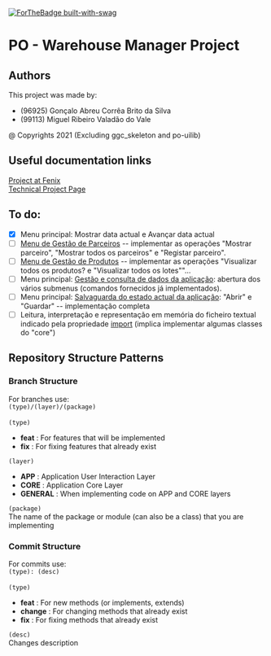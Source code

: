 [![ForTheBadge built-with-swag](http://ForTheBadge.com/images/badges/built-with-swag.svg)](https://GitHub.com/Naereen/)

# PO - Warehouse Manager Project

## Authors
This project was made by:
- (96925) Gonçalo Abreu Corrêa Brito da Silva
- (99113) Miguel Ribeiro Valadão do Vale

@ Copyrights 2021 (Excluding ggc_skeleton and po-uilib)

## Useful documentation links
[Project at Fenix](https://fenix.tecnico.ulisboa.pt/disciplinas/PO2/2021-2022/1-semestre/projecto)
<br>
[Technical Project Page](https://web.tecnico.ulisboa.pt/~david.matos/w/pt/index.php/Programação_com_Objectos/Projecto_de_Programação_com_Objectos/Enunciado_do_Projecto_de_2021-2022)

## To do:
- [x] Menu principal: Mostrar data actual e Avançar data actual
- [ ] [Menu de Gestão de Parceiros](https://web.tecnico.ulisboa.pt/~david.matos/w/pt/index.php/Programação_com_Objectos/Projecto_de_Programação_com_Objectos/Enunciado_do_Projecto_de_2021-2022#Menu_de_Gest.C3.A3o_de_Parceiros) -- implementar as operações "Mostrar parceiro", "Mostrar todos os parceiros" e "Registar parceiro".
- [ ] [Menu de Gestão de Produtos](https://web.tecnico.ulisboa.pt/~david.matos/w/pt/index.php/Programação_com_Objectos/Projecto_de_Programação_com_Objectos/Enunciado_do_Projecto_de_2021-2022#Menu_de_Gest.C3.A3o_de_Produtos) -- implementar as operações "Visualizar todos os produtos? e "Visualizar todos os lotes""...
- [ ] Menu principal: [Gestão e consulta de dados da aplicação](https://web.tecnico.ulisboa.pt/~david.matos/w/pt/index.php/Programação_com_Objectos/Projecto_de_Programação_com_Objectos/Enunciado_do_Projecto_de_2021-2022#Gest.C3.A3o_e_consulta_de_dados_da_aplica.C3.A7.C3.A3o): abertura dos vários submenus (comandos fornecidos já implementados).
- [ ] Menu principal: [Salvaguarda do estado actual da aplicação](https://web.tecnico.ulisboa.pt/~david.matos/w/pt/index.php/Programação_com_Objectos/Projecto_de_Programação_com_Objectos/Enunciado_do_Projecto_de_2021-2022#Salvaguarda_do_estado_actual_da_aplica.C3.A7.C3.A3o): "Abrir" e "Guardar" -- implementação completa
- [ ] Leitura, interpretação e representação em memória do ficheiro textual indicado pela propriedade [import](https://web.tecnico.ulisboa.pt/~david.matos/w/pt/index.php/Programação_com_Objectos/Projecto_de_Programação_com_Objectos/Enunciado_do_Projecto_de_2021-2022#Leitura_de_Dados_a_Partir_de_Ficheiros_Textuais) (implica implementar algumas classes do "core")

## Repository Structure Patterns

### Branch Structure
For branches use: <br>
`(type)/(layer)/(package)`
<br><br>
`(type)`
- **feat** : For features that will be implemented
- **fix**  : For fixing features that already exist

`(layer)`
- **APP**  : Application User Interaction Layer
- **CORE** : Application Core Layer
- **GENERAL** : When implementing code on APP and CORE layers

`(package)`<br>
The name of the package or module (can also be a class) that you are implementing

### Commit Structure
For commits use: <br>
`(type): (desc)`
<br><br>
`(type)`
- **feat** : For new methods (or implements, extends)
- **change** : For changing methods that already exist
- **fix**  : For fixing methods that already exist

`(desc)`<br>
Changes description


